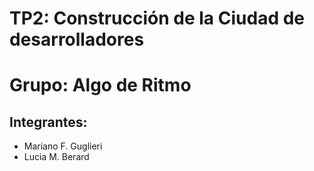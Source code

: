 # TP2: Construcción de la Ciudad de desarrolladores

<h1>Grupo: Algo de Ritmo </h1>

<h2>Integrantes:</h2>
<ul>
  <li>Mariano F. Guglieri </li>
  <li>Lucia M. Berard</li>
</ul>



